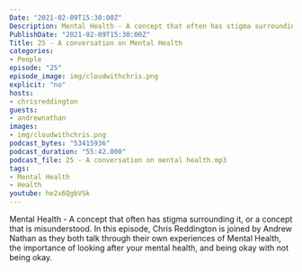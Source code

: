 ```yaml
---
Date: "2021-02-09T15:30:00Z"
Description: Mental Health - A concept that often has stigma surrounding it, or a concept that is misunderstood. In this episode, Chris Reddington is joined by Andrew Nathan as they both talk through their own experiences of Mental Health, the importance of looking after your mental health, and being okay with not being okay.
PublishDate: "2021-02-09T15:30:00Z"
Title: 25 - A conversation on Mental Health
categories:
- People
episode: "25"
episode_image: img/cloudwithchris.png
explicit: "no"
hosts:
- chrisreddington
guests:
- andrewnathan
images:
- img/cloudwithchris.png
podcast_bytes: "53415936"
podcast_duration: "55:42.000"
podcast_file: 25 - A conversation on mental health.mp3
tags:
- Mental Health
- Health
youtube: he2x6QgbVSk
---
```

Mental Health - A concept that often has stigma surrounding it, or a concept that is misunderstood. In this episode, Chris Reddington is joined by Andrew Nathan as they both talk through their own experiences of Mental Health, the importance of looking after your mental health, and being okay with not being okay.
